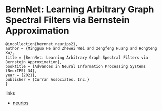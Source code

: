 # BernNet: Learning Arbitrary Graph Spectral Filters via Bernstein Approximation

```
@incollection{bernnet_neurips21,
author = {Mingguo He and Zhewei Wei and zengfeng Huang and Hongteng Xu},
title = {BernNet: Learning Arbitrary Graph Spectral Filters via Bernstein Approximation},
booktitle = {Advances in Neural Information Processing Systems (NeurIPS) 34},
year = {2021},
publisher = {Curran Associates, Inc.}
}
```

links
- [neurips](https://neurips.cc/Conferences/2021/ScheduleMultitrack?event=27607)
